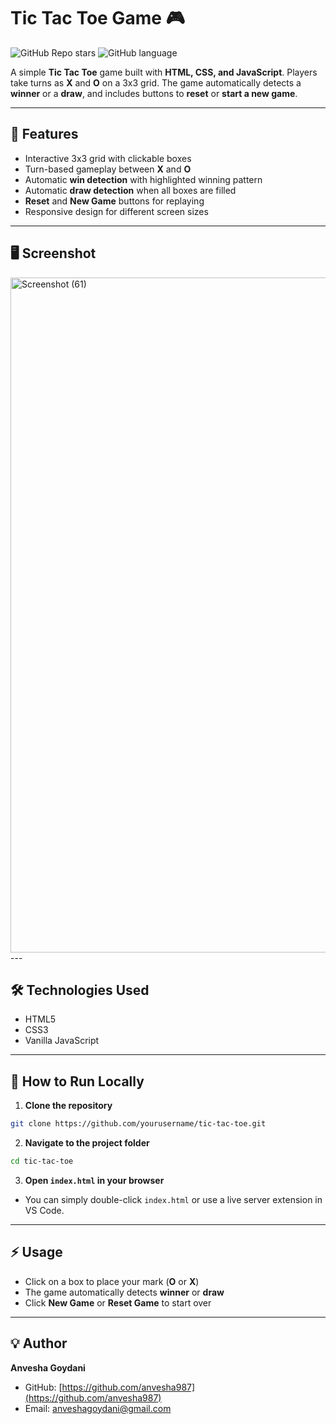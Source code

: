 # Tic Tac Toe Game 🎮

![GitHub Repo stars](https://img.shields.io/badge/TicTacToe-Game-blue)
![GitHub language](https://img.shields.io/badge/HTML,CSS,JS-yellow)

A simple **Tic Tac Toe** game built with **HTML, CSS, and JavaScript**. Players take turns as **X** and **O** on a 3x3 grid. The game automatically detects a **winner** or a **draw**, and includes buttons to **reset** or **start a new game**.  

---

## 🎯 Features

- Interactive 3x3 grid with clickable boxes  
- Turn-based gameplay between **X** and **O**  
- Automatic **win detection** with highlighted winning pattern  
- Automatic **draw detection** when all boxes are filled  
- **Reset** and **New Game** buttons for replaying  
- Responsive design for different screen sizes  

---

## 🖥️ Screenshot
<img width="1920" height="1080" alt="Screenshot (61)" src="https://github.com/user-attachments/assets/482422bf-843d-4a7a-b87a-0a19c166f4b4" />
---

## 🛠️ Technologies Used

- HTML5  
- CSS3  
- Vanilla JavaScript  

---

## 🚀 How to Run Locally

1. **Clone the repository**  
```bash
git clone https://github.com/yourusername/tic-tac-toe.git
````

2. **Navigate to the project folder**

```bash
cd tic-tac-toe
```

3. **Open `index.html` in your browser**

* You can simply double-click `index.html` or use a live server extension in VS Code.

---

## ⚡ Usage

* Click on a box to place your mark (**O** or **X**)
* The game automatically detects **winner** or **draw**
* Click **New Game** or **Reset Game** to start over

---

## 💡 Author

**Anvesha Goydani**

* GitHub: [https://github.com/anvesha987](https://github.com/anvesha987)
* Email: [anveshagoydani@gmail.com](mailto:anveshagoydani@gmail.com)

```

